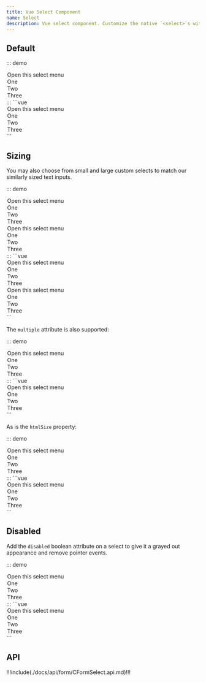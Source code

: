 ```yaml
---
title: Vue Select Component
name: Select
description: Vue select component. Customize the native `<select>`s with custom CSS that changes the element's initial appearance.
---
```


## Default

::: demo
<CFormSelect aria-label="Default select example">
  <option>Open this select menu</option>
  <option value="1">One</option>
  <option value="2">Two</option>
  <option value="3">Three</option>
</CFormSelect>
:::
```vue
<CFormSelect aria-label="Default select example">
  <option>Open this select menu</option>
  <option value="1">One</option>
  <option value="2">Two</option>
  <option value="3">Three</option>
</CFormSelect>
```

## Sizing

You may also choose from small and large custom selects to match our similarly sized text inputs.

::: demo
<CFormSelect size="lg" class="mb-3" aria-label="Large select example">
  <option>Open this select menu</option>
  <option value="1">One</option>
  <option value="2">Two</option>
  <option value="3">Three</option>
</CFormSelect>
<CFormSelect size="sm" class="mb-3" aria-label="Small select example">
  <option>Open this select menu</option>
  <option value="1">One</option>
  <option value="2">Two</option>
  <option value="3">Three</option>
</CFormSelect>
:::
```vue
<CFormSelect size="lg" class="mb-3" aria-label="Large select example">
  <option>Open this select menu</option>
  <option value="1">One</option>
  <option value="2">Two</option>
  <option value="3">Three</option>
</CFormSelect>
<CFormSelect size="sm" class="mb-3" aria-label="Small select example">
  <option>Open this select menu</option>
  <option value="1">One</option>
  <option value="2">Two</option>
  <option value="3">Three</option>
</CFormSelect>
```

The `multiple` attribute is also supported:

::: demo
<CFormSelect size="lg" multiple aria-label="Multiple select example">
  <option>Open this select menu</option>
  <option value="1">One</option>
  <option value="2">Two</option>
  <option value="3">Three</option>
</CFormSelect>
:::
```vue
<CFormSelect size="lg" multiple aria-label="Multiple select example">
  <option>Open this select menu</option>
  <option value="1">One</option>
  <option value="2">Two</option>
  <option value="3">Three</option>
</CFormSelect>
```

As is the `htmlSize` property:

::: demo
<CFormSelect htmlSize="3" multiple aria-label="size 3 select example">
  <option>Open this select menu</option>
  <option value="1">One</option>
  <option value="2">Two</option>
  <option value="3">Three</option>
</CFormSelect>
:::
```vue
<CFormSelect htmlSize="3" multiple aria-label="size 3 select example">
  <option>Open this select menu</option>
  <option value="1">One</option>
  <option value="2">Two</option>
  <option value="3">Three</option>
</CFormSelect>
```

## Disabled

Add the `disabled` boolean attribute on a select to give it a grayed out appearance and remove pointer events.

::: demo
<CFormSelect aria-label="Disabled select example" disabled>
  <option>Open this select menu</option>
  <option value="1">One</option>
  <option value="2">Two</option>
  <option value="3">Three</option>
</CFormSelect>
:::
```vue
<CFormSelect aria-label="Disabled select example" disabled>
  <option>Open this select menu</option>
  <option value="1">One</option>
  <option value="2">Two</option>
  <option value="3">Three</option>
</CFormSelect>
```

## API

!!!include(./docs/api/form/CFormSelect.api.md)!!!